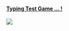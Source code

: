 <a href="https://abhitachi.github.io/Typing-Test/"><h4>Typing Test Game ... !</h4></a>

  <img src="https://github.com/Abhitachi/Typing-Test/assets/91671934/45f9be05-1dc8-4052-955c-59608bab4235" />
